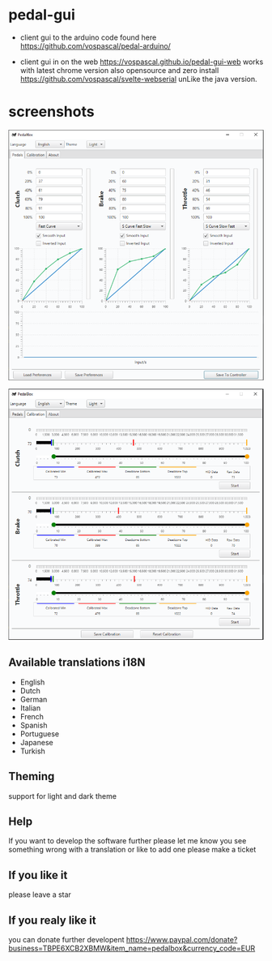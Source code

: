 # pedal-gui
- client gui to the arduino code found here https://github.com/vospascal/pedal-arduino/

- client gui in on the web  https://vospascal.github.io/pedal-gui-web works with latest chrome version also opensource and zero install https://github.com/vospascal/svelte-webserial unLike the java version.

# screenshots
![Alt text](pedals_tab.png?raw=true "pedals tab")

![Alt text](calibration_tab.png?raw=true "calibration tab")

## Available translations i18N
- English
- Dutch
- German
- Italian
- French
- Spanish 
- Portuguese
- Japanese
- Turkish

## Theming 
support for light and dark theme

## Help
If you want to develop the software further please let me know you see something wrong with a translation or like to add one 
please make a ticket 

## If you like it
please leave a star

## If you realy like it
you can donate further developent https://www.paypal.com/donate?business=TBPE6XCB2XBMW&item_name=pedalbox&currency_code=EUR






